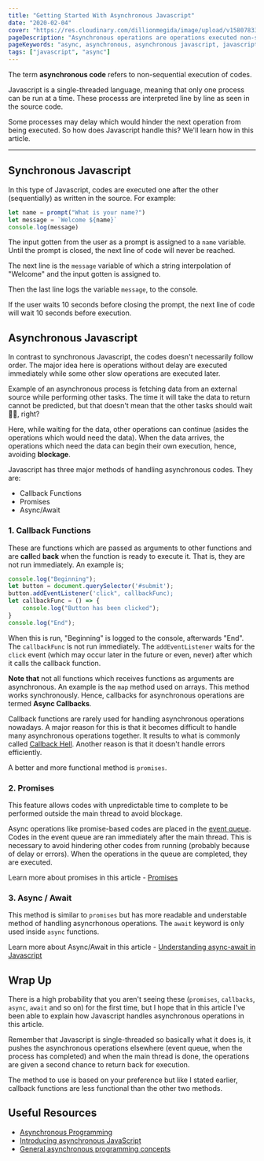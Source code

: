 ```yaml
---
title: "Getting Started With Asynchronous Javascript"
date: "2020-02-04"
cover: "https://res.cloudinary.com/dillionmegida/image/upload/v1580783303/images/blogs_cover/async-js_hpna31.jpg"
pageDescription: "Asynchronous operations are operations executed non-sequentially. Javascript is single-threaded, it cannot run multiple operations, but it executes slow operations at a later time"
pageKeywords: "async, asynchronous, asynchronous javascript, javascript, async javascript, async js"
tags: ["javascript", "async"]
---
```


The term **asynchronous code** refers to non-sequential execution of codes.

Javascript is a single-threaded language, meaning that only one process can be run at a time. These processs are interpreted line by line as seen in the source code.

Some processes may delay which would hinder the next operation from being executed. So how does Javascript handle this? We'll learn how in this article.

---

## Synchronous Javascript

In this type of Javascript, codes are executed one after the other (sequentially) as written in the source. For example:

```javascript
let name = prompt("What is your name?")
let message = `Welcome ${name}`
console.log(message)
```

The input gotten from the user as a prompt is assigned to a `name` variable. Until the prompt is closed, the next line of code will never be reached.

The next line is the `message` variable of which a string interpolation of "Welcome" and the input gotten is assigned to.

Then the last line logs the variable `message`, to the console.

If the user waits 10 seconds before closing the prompt, the next line of code will wait 10 seconds before execution.

## Asynchronous Javascript

In contrast to synchronous Javascript, the codes doesn't necessarily follow order. The major idea here is operations without delay are executed immediately while some other slow operations are executed later.

Example of an asynchronous process is fetching data from an external source while performing other tasks. The time it will take the data to return cannot be predicted, but that doesn't mean that the other tasks should wait 💁‍♂️, right?

Here, while waiting for the data, other operations can continue (asides the operations which would need the data). When the data arrives, the operations which need the data can begin their own execution, hence, avoiding **blockage**.

Javascript has three major methods of handling asynchronous codes. They are:

- Callback Functions
- Promises
- Async/Await

### 1. Callback Functions

These are functions which are passed as arguments to other functions and are **call**ed **back** when the function is ready to execute it. That is, they are not run immediately. An example is;

```javascript
console.log("Beginning");
let button = document.querySelector('#submit');
button.addEventListener('click", callbackFunc);
let callbackFunc = () => {
    console.log("Button has been clicked");
}
console.log("End");
```

When this is run, "Beginning" is logged to the console, afterwards "End". The `callbackFunc` is not run immediately. The `addEventListener` waits for the `click` event (which may occur later in the future or even, never) after which it calls the callback function.

**Note that** not all functions which receives functions as arguments are asynchronous. An example is the `map` method used on arrays. This method works synchronously. Hence, callbacks for asynchronous operations are termed **Async Callbacks**.

Callback functions are rarely used for handling asynchronous operations nowadays. A major reason for this is that it becomes difficult to handle many asynchronous operations together. It results to what is commonly called [Callback Hell](http://callbackhell.com/). Another reason is that it doesn't handle errors efficiently.

A better and more functional method is `promises`.

### 2. Promises

This feature allows codes with unpredictable time to complete to be performed outside the main thread to avoid blockage.

Async operations like promise-based codes are placed in the [event queue](https://developer.mozilla.org/en/docs/Web/JavaScript/EventLoop). Codes in the event queue are ran immediately after the main thread. This is necessary to avoid hindering other codes from running (probably because of delay or errors). When the operations in the queue are completed, they are executed.

Learn more about promises in this article - [Promises](https://thewebfor5.com/p/javascript/javascript-promises)

### 3. Async / Await

This method is similar to `promises` but has more readable and understable method of handling asyncrhonous operations. The `await` keyword is only used inside `async` functions.

Learn more about Async/Await in this article - [Understanding async-await in Javascript](https://hackernoon.com/understanding-async-await-in-javascript-1d81bb079b2c)

## Wrap Up

There is a high probability that you aren't seeing these (`promises`, `callbacks`, `async`, `await` and so on) for the first time, but I hope that in this article I've been able to explain how Javascript handles asynchronous operations in this article.

Remember that Javascript is single-threaded so basically what it does is, it pushes the asynchronous operations elsewhere (event queue, when the process has completed) and when the main thread is done, the operations are given a second chance to return back for execution.

The method to use is based on your preference but like I stated earlier, callback functions are less functional than the other two methods.

## Useful Resources

- [Asynchronous Programming](https://eloquentjavascript.net/11_async.html)
- [Introducing asynchronous JavaScript](https://developer.mozilla.org/en-US/docs/Learn/JavaScript/Asynchronous/Introducing)
- [General asynchronous programming concepts](https://developer.mozilla.org/en-US/docs/Learn/JavaScript/Asynchronous/Concepts)
